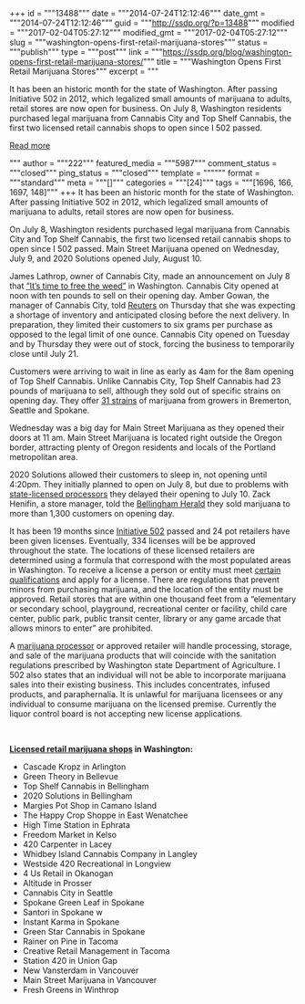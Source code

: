 +++
id = """13488"""
date = """2014-07-24T12:12:46"""
date_gmt = """2014-07-24T12:12:46"""
guid = """http://ssdp.org/?p=13488"""
modified = """2017-02-04T05:27:12"""
modified_gmt = """2017-02-04T05:27:12"""
slug = """washington-opens-first-retail-marijuana-stores"""
status = """publish"""
type = """post"""
link = """https://ssdp.org/blog/washington-opens-first-retail-marijuana-stores/"""
title = """Washington Opens First Retail Marijuana Stores"""
excerpt = """<p>It has been an historic month for the state of Washington. After passing Initiative 502 in 2012, which legalized small amounts of marijuana to adults, retail stores are now open for business. On July 8, Washington residents purchased legal marijuana from Cannabis City and Top Shelf Cannabis, the first two licensed retail cannabis shops to open since I 502 passed.</p>
<div class="h10"></div>
<p><a class="more-link2 flat" href="https://ssdp.org/blog/washington-opens-first-retail-marijuana-stores/">Read more</a></p>
"""
author = """222"""
featured_media = """5987"""
comment_status = """closed"""
ping_status = """closed"""
template = """"""
format = """standard"""
meta = """[]"""
categories = """[24]"""
tags = """[1696, 166, 1697, 148]"""
+++
It has been an historic month for the state of Washington. After passing Initiative 502 in 2012, which legalized small amounts of marijuana to adults, retail stores are now open for business.

On July 8, Washington residents purchased legal marijuana from Cannabis City and Top Shelf Cannabis, the first two licensed retail cannabis shops to open since I 502 passed. Main Street Marijuana opened on Wednesday, July 9, and 2020 Solutions opened July, August 10.

James Lathrop, owner of Cannabis City, made an announcement on July 8 that <a href="http://blogs.seattletimes.com/pot/2014/07/08/pot-shipments-arrive-at-first-washington-stores/" target="_blank">“It’s time to free the weed”</a> in Washington. Cannabis City opened at noon with ten pounds to sell on their opening day. Amber Gowan, the manager of Cannabis City, told <a href="http://www.reuters.com/article/2014/07/11/us-usa-marijuana-colorado-idUSKBN0FG2CA20140711" target="_blank">Reuters</a> on Thursday that she was expecting a shortage of inventory and anticipated closing before the next delivery. In preparation, they limited their customers to six grams per purchase as opposed to the legal limit of one ounce. Cannabis City opened on Tuesday and by Thursday they were out of stock, forcing the business to temporarily close until July 21.

Customers were arriving to wait in line as early as 4am for the 8am opening of Top Shelf Cannabis. Unlike Cannabis City, Top Shelf Cannabis had 23 pounds of marijuana to sell, although they sold out of specific strains on opening day. They offer <a href="http://www.bellinghamherald.com/2014/07/07/3737976/two-bellingham-retail-marijuana.html" target="_blank">31 strains</a> of marijuana from growers in Bremerton, Seattle and Spokane.

Wednesday was a big day for Main Street Marijuana as they opened their doors at 11 am. Main Street Marijuana is located right outside the Oregon border, attracting plenty of Oregon residents and locals of the Portland metropolitan area.

2020 Solutions allowed their customers to sleep in, not opening until 4:20pm. They initially planned to open on July 8, but due to problems with <a href="http://www.bellinghamherald.com/2014/07/09/3742178/second-pot-store-in-bellingham.html" target="_blank">state-licensed processors</a> they delayed their opening to July 10. Zack Henifin, a store manager, told the <a href="http://www.bellinghamherald.com/2014/07/09/3742178/second-pot-store-in-bellingham.html" target="_blank">Bellingham Herald</a> they sold marijuana to more than 1,300 customers on opening day.

It has been 19 months since <a href="http://lcb.wa.gov/marijuana/faqs_i-502" target="_blank">Initiative 502</a> passed and 24 pot retailers have been given licenses. Eventually, 334 licenses will be be approved throughout the state. The locations of these licensed retailers are determined using a formula that correspond with the most populated areas in Washington. To receive a license a person or entity must meet <a href="https://lcb.app.box.com/adopted-rules" target="_blank">certain qualifications</a> and apply for a license. There are regulations that prevent minors from purchasing marijuana, and the location of the entity must be approved. Retail stores that are within one thousand feet from a “elementary or secondary school, playground, recreational center or facility, child care center, public park, public transit center, library or any game arcade that allows minors to enter” are prohibited.

A <a href="http://liq.wa.gov/publications/Marijuana/I-502/Marijuana_Processor_Guidance_11-19-13.pdf" target="_blank">marijuana processor</a> or approved retailer will handle processing, storage, and sale of the marijuana products that will coincide with the sanitation regulations prescribed by Washington state Department of Agriculture. I 502 also states that an individual will not be able to incorporate marijuana sales into their existing business. This includes concentrates, infused products, and paraphernalia. It is unlawful for marijuana licensees or any individual to consume marijuana on the licensed premise. Currently the liquor control board is not accepting new license applications.

&nbsp;

<strong><a href="http://www.statesmanjournal.com/story/news/2014/07/09/pot-shops-washington/12413271/" target="_blank">Licensed retail marijuana shops</a> in Washington:</strong>
<ul>
	<li>Cascade Kropz in Arlington</li>
	<li>Green Theory in Bellevue</li>
	<li>Top Shelf Cannabis in Bellingham</li>
	<li>2020 Solutions in Bellingham</li>
	<li>Margies Pot Shop in Camano Island</li>
	<li>The Happy Crop Shoppe in East Wenatchee</li>
	<li>High Time Station in Ephrata</li>
	<li>Freedom Market in Kelso</li>
	<li>420 Carpenter in Lacey</li>
	<li>Whidbey Island Cannabis Company in Langley</li>
	<li>Westside 420 Recreational in Longview</li>
	<li>4 Us Retail in Okanogan</li>
	<li>Altitude in Prosser</li>
	<li>Cannabis City in Seattle</li>
	<li>Spokane Green Leaf in Spokane</li>
	<li>Santori in Spokane w</li>
	<li>Instant Karma in Spokane</li>
	<li>Green Star Cannabis in Spokane</li>
	<li>Rainer on Pine in Tacoma</li>
	<li>Creative Retail Management in Tacoma</li>
	<li>Station 420 in Union Gap</li>
	<li>New Vansterdam in Vancouver</li>
	<li>Main Street Marijuana in Vancouver</li>
	<li>Fresh Greens in Winthrop</li>
</ul>
&nbsp;
